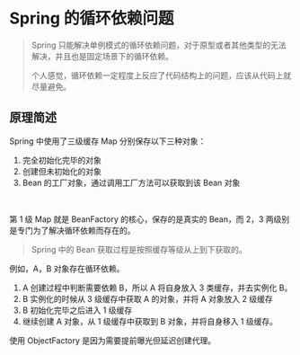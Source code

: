 #  Spring 的循环依赖问题



> Spring 只能解决单例模式的循环依赖问题，对于原型或者其他类型的无法解决，并且也是固定场景下的循环依赖。
>
> 个人感觉，循环依赖一定程度上反应了代码结构上的问题，应该从代码上就尽量避免。





## 原理简述

Spring 中使用了三级缓存 Map 分别保存以下三种对象：

1. 完全初始化完毕的对象
2. 创建但未初始化的对象
3. Bean 的工厂对象，通过调用工厂方法可以获取到该 Bean 对象

<br>

第 1 级 Map 就是 BeanFactory 的核心，保存的是真实的 Bean，而 2，3 两级别是专门为了解决循环依赖而存在的。

> Spring 中的 Bean 获取过程是按照缓存等级从上到下获取的。

例如，A，B 对象存在循环依赖。

1. A 创建过程中判断需要依赖 B，所以 A 将自身放入 3 类缓存，并去实例化 B。
2. B 实例化的时候从 3 级缓存中获取 A 的对象，并将 A 对象放入 2 级缓存
3. B 初始化完毕之后进入 1 级缓存
4. 继续创建 A 对象，从 1 级缓存中获取到 B 对象，并将自身移入 1 级缓存。



使用 ObjectFactory 是因为需要提前曝光但延迟创建代理。